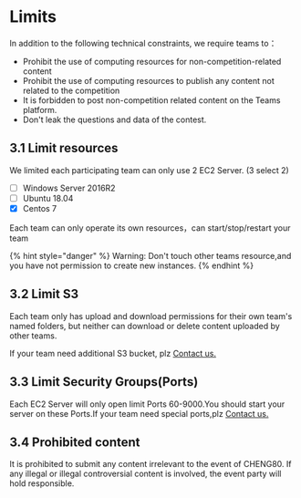 # Limits

In addition to the following technical constraints, we require teams to：

* Prohibit the use of computing resources for non-competition-related content 
* Prohibit the use of computing resources to publish any content not related to the competition 
* It is forbidden to post non-competition related content on the Teams platform. 
* Don't leak the questions and data of the contest.

## 3.1 Limit resources

We limited each participating team can only use 2 EC2 Server. \(3 select 2\)

* [ ] Windows Server 2016R2
* [ ] Ubuntu 18.04
* [x] Centos 7

Each team can only operate its own resources，can start/stop/restart your team

{% hint style="danger" %}
Warning: Don't touch other teams resource,and you have not permission to create new instances.
{% endhint %}

## 3.2 Limit S3

Each team only has upload and download permissions for their own team's named folders, but neither can download or delete content uploaded by other teams.

If your team need additional S3 bucket, plz [Contact us.](../../tech-support/online-support.md)

## 3.3 Limit  Security Groups\(Ports\)

Each EC2 Server will only open limit Ports 60-9000.You should start your server on these Ports.If your team need special ports,plz [Contact us.](../../tech-support/online-support.md)

## 3.4 Prohibited content

It is prohibited to submit any content irrelevant to the event of CHENG80. If any illegal or illegal controversial content is involved, the event party will hold responsible.

